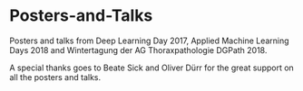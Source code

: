 # Posters-and-Talks
Posters and talks from Deep Learning Day 2017, Applied Machine Learning Days 2018 and Wintertagung der AG Thoraxpathologie DGPath 2018.

A special thanks goes to Beate Sick and Oliver Dürr for the great support on all the posters and talks.

